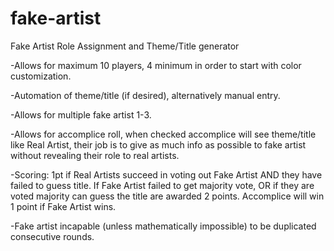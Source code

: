 # fake-artist
Fake Artist Role Assignment and Theme/Title generator


-Allows for maximum 10 players, 4 minimum in order to start with color customization.

-Automation of theme/title (if desired), alternatively manual entry.

-Allows for multiple fake artist 1-3.

-Allows for accomplice roll, when checked accomplice will see theme/title like Real Artist, their job is to give as much info as possible to fake artist without revealing their role to real artists.

-Scoring: 1pt if Real Artists succeed in voting out Fake Artist AND they have failed to guess title. If Fake Artist failed to get majority vote, OR if they are voted     majority can guess the title are awarded 2 points.  Accomplice will win 1 point if Fake Artist wins.

-Fake artist incapable (unless mathematically impossible) to be duplicated consecutive rounds.
